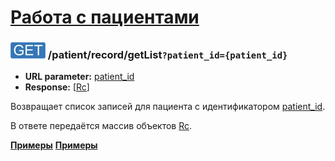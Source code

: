 [Работа с пациентами](../../index.md)
====================================

### ![GET](../../../../img/get.png) /patient/record/getList`?patient_id={patient_id}`
* **URL parameter:** [patient_id](../../../../types/types.md#rc)
* **Response:** [[Rc](../../../../types/types.md#rc)]

Возвращает список записей для пациента с идентификатором [patient_id](../../../../types/types.md#rc).

В ответе передаётся массив объектов [Rc](../../../../types/types.md#rc).

**[Примеры](examples/getList.md)**
**[Примеры](examples/getListJava.md)**